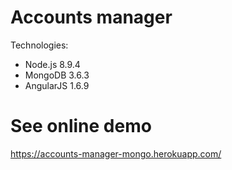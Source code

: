# Accounts manager

Technologies:
- Node.js 8.9.4
- MongoDB 3.6.3
- AngularJS 1.6.9

# See online demo

https://accounts-manager-mongo.herokuapp.com/
